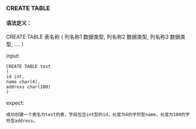
### CREATE TABLE
#### 语法定义：
CREATE TABLE 表名称
(
列名称1 数据类型,
列名称2 数据类型,
列名称3 数据类型,
....
)

input:
```
CREATE TABLE test
(
id int,
name char(4),
address char(100)
)
```
expect:
```
成功创建一个表名为test的表，字段包含int型的id，长度为4的字符型name，长度为100的字符型address。
```